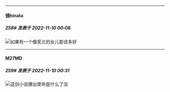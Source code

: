 

*****

####  镜hinata  
##### 258#       发表于 2022-11-10 00:08

<img src="https://static.saraba1st.com/image/smiley/face2017/074.png" referrerpolicy="no-referrer">如果有一个像芙兰的女儿那该多好



*****

####  M27MD  
##### 259#       发表于 2022-11-10 00:31

<img src="https://static.saraba1st.com/image/smiley/face2017/018.png" referrerpolicy="no-referrer">这剑小说爆出使命是什么了没


